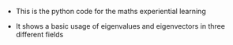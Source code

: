 - This is the python code for the maths experiential learning

- It shows a basic usage of eigenvalues and eigenvectors in three different fields

